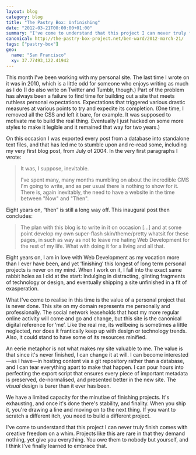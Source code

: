 ```yaml
---
layout: blog
category: blog
title: "The Pastry Box: Unfinishing"
date: "2012-03-21T00:00:00+01:00"
summary: "I've come to understand that this project I can never truly finish comes with creative freedom on a whim. Projects like this are rare in that they demand nothing, yet give you everything. You owe them to nobody but yourself, and I think I've finally learned to embrace that."
canonical: http://the-pastry-box-project.net/ben-ward/2012-march-21/
tags: ["pastry-box"]
geo:
  name: "San Francisco"
  xy: 37.77493,122.41942
---
```

This month I've been working with my personal site. The last time I wrote on it was in 2010, which is a little odd for someone who enjoys writing as much as I do (I do also write on Twitter and Tumblr, though.) Part of the problem has always been a failure to find time for building out a site that meets ruthless personal expectations. Expectations that triggered various drastic measures at various points to try and expedite its completion. (One time, I removed all the CSS and left it bare, for example. It was supposed to motivate me to build the real thing. Eventually I just hacked on some more styles to make it legible and it remained that way for two years.)

On this occasion I was exported every post from a database into standalone text files, and that has led me to stumble upon and re-read some, including my very first blog post, from July of 2004. In the very first paragraphs I wrote:

> It was, I suppose, inevitable.
>
> I've spent many, many months mumbling on about the incredible CMS I'm going to write, and as per usual there is nothing to show for it. There is, again inevitably, the need to have a website in the time between "Now" and "Then".

Eight years on, “then” is still a long way off. This inaugural post then concludes:

> The plan with this blog is to write in it on occasion […] and at some point develop my own super-flash skin/theme/pretty whatsit for these pages, in such as way as not to leave me hating Web Development for the rest of my life. What with doing it for a living and all that.

Eight years on, I am in love with Web Development as my vocation more than I ever have been, and yet ‘finishing’ this longest of long term personal projects is never on my mind. When I work on it, I fall into the exact same rabbit holes as I did at the start: Indulging in distracting, glinting fragments of technology or design, and eventually shipping a site unfinished in a fit of exasperation.

What I've come to realise in this time is the value of a personal project that is never done. This site on my domain represents me personally and professionally. The social network leaseholds that host my more regular online activity will come and go and change, but this site is the canonical digital reference for ‘me’. Like the real me, its wellbeing is sometimes a little neglected, nor does it frantically keep up with design or technology trends. Also, it could stand to have some of its resources minified.

An eerie metaphor is not what makes my site valuable to me. The value is that since it's never finished, I can change it at will. I can become interested—as I have—in hosting content via a git repository rather than a database, and I can tear everything apart to make that happen. I can pour hours into perfecting the export script that ensures every piece of important metadata is preserved, de-normalised, and presented better in the new site. The *visual* design is barer than it ever has been.

We have a limited capacity for the minutiae of finishing projects. It's exhausting, and once it's done there's stability, and finality. When you ship it, you're drawing a line and moving on to the next thing. If you want to scratch a different itch, you need to build a different project.

I've come to understand that this project I can never truly finish comes with creative freedom on a whim. Projects like this are rare in that they demand nothing, yet give you everything. You owe them to nobody but yourself, and I think I've finally learned to embrace that.